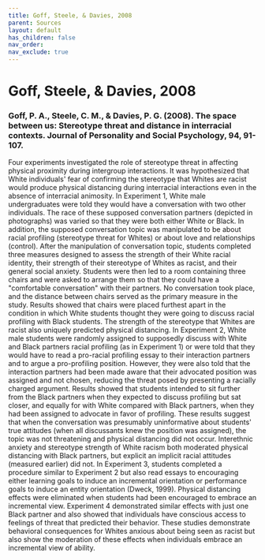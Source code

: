 ```yaml
---
title: Goff, Steele, & Davies, 2008
parent: Sources
layout: default
has_children: false
nav_order: 
nav_exclude: true
---
```


# Goff, Steele, & Davies, 2008

### Goff, P. A., Steele, C. M., & Davies, P. G. (2008). The space between us: Stereotype threat and distance in interracial contexts. Journal of Personality and Social Psychology, 94, 91-107.

Four experiments investigated the role of stereotype threat in affecting physical proximity during intergroup interactions. It was hypothesized that White individuals' fear of confirming the stereotype that Whites are racist would produce physical distancing during interracial interactions even in the absence of interracial animosity. In Experiment 1, White male undergraduates were told they would have a conversation with two other individuals. The race of these supposed conversation partners (depicted in photographs) was varied so that they were both either White or Black. In addition, the supposed conversation topic was manipulated to be about racial profiling (stereotype threat for Whites) or about love and relationships (control). After the manipulation of conversation topic, students completed three measures designed to assess the strength of their White racial identity, their strength of their stereotype of Whites as racist, and their general social anxiety. Students were then led to a room containing three chairs and were asked to arrange them so that they could have a "comfortable conversation" with their partners. No conversation took place, and the distance between chairs served as the primary measure in the study. Results showed that chairs were placed furthest apart in the condition in which White students thought they were going to discuss racial profiling with Black students. The strength of the stereotype that Whites are racist also uniquely predicted physical distancing. In Experiment 2, White male students were randomly assigned to supposedly discuss with White and Black partners racial profiling (as in Experiment 1) or were told that they would have to read a pro-racial profiling essay to their interaction partners and to argue a pro-profiling position. However, they were also told that the interaction partners had been made aware that their advocated position was assigned and not chosen, reducing the threat posed by presenting a racially charged argument. Results showed that students intended to sit further from the Black partners when they expected to discuss profiling but sat closer, and equally for with White compared with Black partners, when they had been assigned to advocate in favor of profiling. These results suggest that when the conversation was presumably uninformative about students' true attitudes (when all discussants knew the position was assigned), the topic was not threatening and physical distancing did not occur. Interethnic anxiety and stereotype strength of White racism both moderated physical distancing with Black partners, but explicit an implicit racial attitudes (measured earlier) did not. In Experiment 3, students completed a procedure similar to Experiment 2 but also read essays to encouraging either learning goals to induce an incremental orientation or performance goals to induce an entity orientation (Dweck, 1999). Physical distancing effects were eliminated when students had been encouraged to embrace an incremental view. Experiment 4 demonstrated similar effects with just one Black partner and also showed that individuals have conscious access to feelings of threat that predicted their behavior. These studies demonstrate behavioral consequences for Whites anxious about being seen as racist but also show the moderation of these effects when individuals embrace an incremental view of ability.
